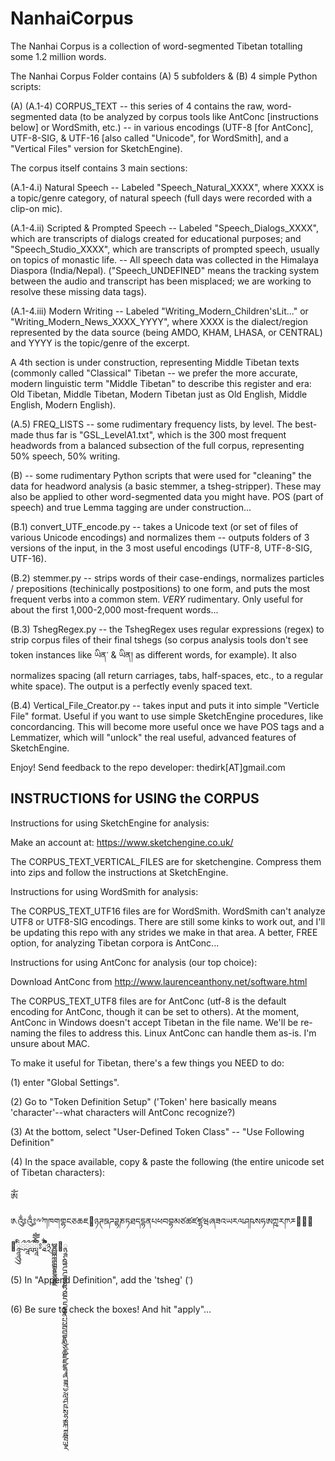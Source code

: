 # NanhaiCorpus

The Nanhai Corpus is a collection of word-segmented Tibetan totalling some 1.2 million words. 

The Nanhai Corpus Folder contains (A) 5 subfolders & (B) 4 simple Python scripts: 

(A) 
(A.1-4) CORPUS_TEXT -- this series of 4 contains the raw, word-segmented data (to be analyzed by corpus tools like AntConc [instructions below] or WordSmith, etc.) -- in various encodings (UTF-8 [for AntConc], UTF-8-SIG, & UTF-16 [also called "Unicode", for WordSmith], and a "Vertical Files" version for SketchEngine). 

The corpus itself contains 3 main sections: 

(A.1-4.i) Natural Speech -- Labeled "Speech_Natural_XXXX", where XXXX is a topic/genre category, of natural speech (full days were recorded with a clip-on mic). 

(A.1-4.ii) Scripted & Prompted Speech -- Labeled "Speech_Dialogs_XXXX", which are transcripts of dialogs created for educational purposes; and "Speech_Studio_XXXX", which are transcripts of prompted speech, usually on topics of monastic life. 
  -- All speech data was collected in the Himalaya Diaspora (India/Nepal). ("Speech_UNDEFINED" means the tracking system between the audio and transcript has been misplaced; we are working to resolve these missing data tags). 
  
(A.1-4.iii) Modern Writing -- Labeled "Writing_Modern_Children'sLit..." or "Writing_Modern_News_XXXX_YYYY", where XXXX is the dialect/region represented by the data source (being AMDO, KHAM, LHASA, or CENTRAL) and YYYY is the topic/genre of the excerpt. 

A 4th section is under construction, representing Middle Tibetan texts (commonly called "Classical" Tibetan -- we prefer the more accurate, modern linguistic term "Middle Tibetan" to describe this register and era: Old Tibetan, Middle Tibetan, Modern Tibetan just as Old English, Middle English, Modern English). 

(A.5) FREQ_LISTS -- some rudimentary frequency lists, by level. The best-made thus far is "GSL_LevelA1.txt", which is the 300 most frequent headwords from a balanced subsection of the full corpus, representing 50% speech, 50% writing. 

(B) -- some rudimentary Python scripts that were used for "cleaning" the data for headword analysis (a basic stemmer, a tsheg-stripper). These may also be applied to other word-segmented data you might have. POS (part of speech) and true Lemma tagging are under construction... 

(B.1) convert_UTF_encode.py -- takes a Unicode text (or set of files of various Unicode encodings) and normalizes them -- outputs folders of 3 versions of the input, in the 3 most useful encodings (UTF-8, UTF-8-SIG, UTF-16). 

(B.2) stemmer.py -- strips words of their case-endings, normalizes particles / prepositions (techinically postpositions) to one form, and puts the most frequent verbs into a common stem. *VERY* rudimentary. Only useful for about the first 1,000-2,000 most-frequent words... 

(B.3) TshegRegex.py -- the TshegRegex uses regular expressions (regex) to strip corpus files of their final tshegs (so corpus analysis tools don't see token instances like ཡིན་ & ཡིན། as different words, for example). It also normalizes spacing (all return carriages, tabs, half-spaces, etc., to a regular white space). The output is a perfectly evenly spaced text. 

(B.4) Vertical_File_Creator.py -- takes input and puts it into simple "Verticle File" format. Useful if you want to use simple SketchEngine procedures, like concordancing. This will become more useful once we have POS tags and a Lemmatizer, which will "unlock" the real useful, advanced features of SketchEngine. 

Enjoy! Send feedback to the repo developer: thedirk[AT]gmail.com 

INSTRUCTIONS for USING the CORPUS
------------------------------------
Instructions for using SketchEngine for analysis: 

Make an account at: https://www.sketchengine.co.uk/ 

The CORPUS_TEXT_VERTICAL_FILES are for sketchengine. Compress them into zips and follow the instructions at SketchEngine. 

Instructions for using WordSmith for analysis: 

The CORPUS_TEXT_UTF16 files are for WordSmith. WordSmith can't analyze UTF8 or UTF8-SIG encodings. There are still some kinks to work out, and I'll be updating this repo with any strides we make in that area. A better, FREE option, for analyzing Tibetan corpora is AntConc... 

Instructions for using AntConc for analysis (our top choice): 

Download AntConc from http://www.laurenceanthony.net/software.html 

The CORPUS_TEXT_UTF8 files are for AntConc (utf-8 is the default encoding for AntConc, though it can be set to others). At the moment, AntConc in Windows doesn't accept Tibetan in the file name. We'll be re-naming the files to address this. Linux AntConc can handle them as-is. I'm unsure about MAC. 

To make it useful for Tibetan, there's a few things you NEED to do: 

(1) enter "Global Settings". 

(2) Go to "Token Definition Setup" ('Token' here basically means 'character'--what characters will AntConc recognize?) 

(3) At the bottom, select "User-Defined Token Class" -- "Use Following Definition" 

(4) In the space available, copy & paste the following (the entire unicode set of Tibetan characters): 

ༀ༁༂༃༸༹ཀཁགགྷངཅཆཇ཈ཉཊཋཌཌྷཎཏཐདདྷནཔཕབབྷམཙཚཛཛྷཝཞཟའཡརལཤཥསཧཨཀྵཪཫཬ཭཮཯཰ཱཱཱིིུུྲྀཷླྀཹེཻོཽཾཿ྄ཱྀྀྂྃ྅ྌྍྎྏྐྑྒྒྷྔྕྖྗ྘ྙྚྛྜྜྷྞྟྠྡྡྷྣྤྥྦྦྷྨྩྪྫྫྷྭྮྯྰྱྲླྴྵྶྷྸྐྵྺྻྼ

(5) In "Append Definition", add the 'tsheg' (་)

(6) Be sure to check the boxes! And hit "apply"... 
